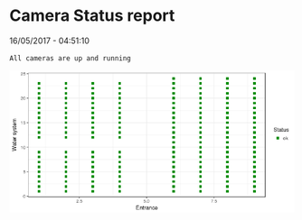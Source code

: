 Camera Status report
================
16/05/2017 - 04:51:10

    All cameras are up and running

![](camreport_files/figure-markdown_github/unnamed-chunk-2-1.png)

